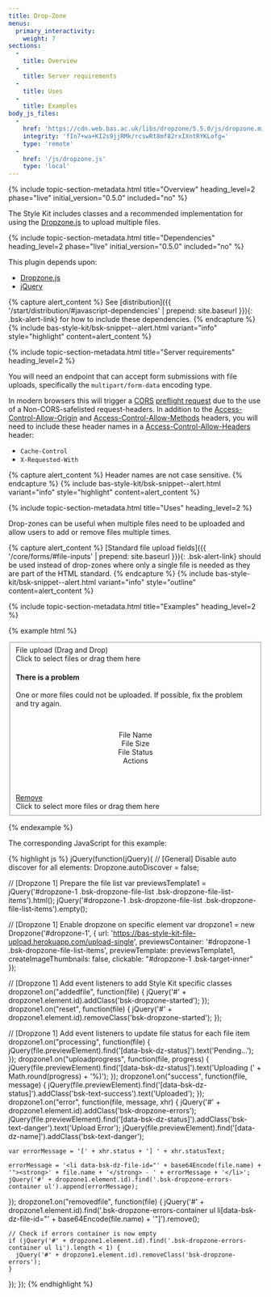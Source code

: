 ```yaml
---
title: Drop-Zone
menus:
  primary_interactivity:
    weight: 7
sections:
  -
    title: Overview
  -
    title: Server requirements
  -
    title: Uses
  -
    title: Examples
body_js_files:
  -
    href: 'https://cdn.web.bas.ac.uk/libs/dropzone/5.5.0/js/dropzone.min.js'
    integrity: 'fIn7+wa+KI2s9jjRMk/rcswRt8mf82rxIXntRYKLofg='
    type: 'remote'
  -
    href: '/js/dropzone.js'
    type: 'local'
---
```


{% include topic-section-metadata.html
  title="Overview"
  heading_level=2
  phase="live"
  initial_version="0.5.0"
  included="no"
%}

The Style Kit includes classes and a recommended implementation for using the [Dropzone.js](https://www.dropzonejs.com)
to upload multiple files.

{% include topic-section-metadata.html
  title="Dependencies"
  heading_level=2
  phase="live"
  initial_version="0.5.0"
  included="no"
%}

This plugin depends upon:

* [Dropzone.js](https://www.dropzonejs.com)
* [jQuery](https://jquery.com)

{% capture alert_content %}
See [distribution]({{ '/start/distribution/#javascript-dependencies' | prepend: site.baseurl }}){: .bsk-alert-link} for
how to include these dependencies.
{% endcapture %}
{% include bas-style-kit/bsk-snippet--alert.html
  variant="info"
  style="highlight"
  content=alert_content
%}

{% include topic-section-metadata.html
  title="Server requirements"
  heading_level=2
%}

You will need an endpoint that can accept form submissions with file uploads, specifically the `multipart/form-data`
encoding type.

In modern browsers this will trigger a [CORS](https://developer.mozilla.org/en-US/docs/Web/HTTP/Access_control_CORS)
[preflight request](https://developer.mozilla.org/en-US/docs/Web/HTTP/CORS#Preflighted_requests) due to the use of a
Non-CORS-safelisted request-headers. In addition to the
[Access-Control-Allow-Origin](https://developer.mozilla.org/en-US/docs/Web/HTTP/CORS#Access-Control-Allow-Origin) and
[Access-Control-Allow-Methods](https://developer.mozilla.org/en-US/docs/Web/HTTP/CORS#Access-Control-Allow-Methods)
headers, you will need to include these header names
in a [Access-Control-Allow-Headers](https://developer.mozilla.org/en-US/docs/Web/HTTP/CORS#Access-Control-Allow-Headers)
header:

* `Cache-Control`
* `X-Requested-With`

{% capture alert_content %}
Header names are not case sensitive.
{% endcapture %}
{% include bas-style-kit/bsk-snippet--alert.html
  variant="info"
  style="highlight"
  content=alert_content
%}

{% include topic-section-metadata.html
  title="Uses"
  heading_level=2
%}

Drop-zones can be useful when multiple files need to be uploaded and allow users to add or remove files multiple times.

{% capture alert_content %}
[Standard file upload fields]({{ '/core/forms/#file-inputs' | prepend: site.baseurl }}){: .bsk-alert-link} should be
used instead of drop-zones where only a single file is needed as they are part of the HTML standard.
{% endcapture %}
{% include bas-style-kit/bsk-snippet--alert.html
  variant="info"
  style="outline"
  content=alert_content
%}

{% include topic-section-metadata.html
  title="Examples"
  heading_level=2
%}

{% example html %}
<form method="POST" enctype="multipart/form-data" action="https://bas-style-kit-file-upload.herokuapp.com/upload-single">
  <fieldset class="bsk-form-group">
    <label class="bsk-control-label" for="dropzone-1">File upload (Drag and Drop)</label>
    <div id="dropzone-1" class="bsk-form-control bsk-dropzone">
      <div class="bsk-dropzone-upload-target bsk-target-initial">
        <div class="bsk-target-inner">Click to select files or drag them here</div>
      </div>
      <div class="bsk-alert bsk-alert-block bsk-alert-outline bsk-alert-danger bsk-dropzone-errors-container">
        <h4>There is a problem</h4>
        <p>One or more files could not be uploaded. If possible, fix the problem and try again.</p>
        <br />
        <ul></ul>
      </div>
      <div class="bsk-dropzone-file-list">
        <div class="bsk-container-fluid">
          <header class="bsk-row bsk-dropzone-file-list-header">
            <div class="bsk-col-24-md-15">File Name</div>
            <div class="bsk-col-24-md-2">File Size</div>
            <div class="bsk-col-24-md-4">File Status</div>
            <div class="bsk-col-24-md-3 bsk-header-actions"> Actions</div>
          </header>
          <div class="bsk-dropzone-file-list-items">
            <div class="bsk-row bsk-dropzone-file-list-item">
              <div class="bsk-col-24-md-15" data-dz-name></div>
              <div class="bsk-col-24-md-2" data-dz-size></div>
              <div class="bsk-col-24-md-4" data-bsk-dz-status></div>
              <div class="bsk-col-24-md-3 bsk-item-action-remove">
                <a class="bsk-text-danger" href="#" data-dz-remove>Remove</a>
              </div>
              <div class="bsk-item-progress-bar" style="width:0%;" data-dz-uploadprogress></div>
            </div>
          </div>
          <div class="bsk-dropzone-upload-target bsk-target-additional">
            <div class="bsk-target-inner">Click to select more files or drag them here</div>
          </div>
        </div>
      </div>
    </div>
  </fieldset>
</form>
{% endexample %}

The corresponding JavaScript for this example:

{% highlight js %}
jQuery(function(jQuery){
  // [General] Disable auto discover for all elements:
  Dropzone.autoDiscover = false;

  // [Dropzone 1] Prepare the file list
  var previewsTemplate1 = jQuery('#dropzone-1 .bsk-dropzone-file-list .bsk-dropzone-file-list-items').html();
  jQuery('#dropzone-1 .bsk-dropzone-file-list .bsk-dropzone-file-list-items').empty();

  // [Dropzone 1] Enable dropzone on specific element
  var dropzone1 = new Dropzone('#dropzone-1', {
    url: 'https://bas-style-kit-file-upload.herokuapp.com/upload-single',
    previewsContainer: '#dropzone-1 .bsk-dropzone-file-list-items',
    previewTemplate: previewsTemplate1,
    createImageThumbnails: false,
    clickable: "#dropzone-1 .bsk-target-inner"
  });

  // [Dropzone 1] Add event listeners to add Style Kit specific classes
  dropzone1.on("addedfile", function(file) {
    jQuery('#' + dropzone1.element.id).addClass('bsk-dropzone-started');
  });
  dropzone1.on("reset", function(file) {
    jQuery('#' + dropzone1.element.id).removeClass('bsk-dropzone-started');
  });

  // [Dropzone 1] Add event listeners to update file status for each file item
  dropzone1.on("processing", function(file) {
    jQuery(file.previewElement).find('[data-bsk-dz-status]').text('Pending...');
  });
  dropzone1.on("uploadprogress", function(file, progress) {
    jQuery(file.previewElement).find('[data-bsk-dz-status]').text('Uploading (' + Math.round(progress) + '%)');
  });
  dropzone1.on("success", function(file, message) {
    jQuery(file.previewElement).find('[data-bsk-dz-status]').addClass('bsk-text-success').text('Uploaded');
  });
  dropzone1.on("error", function(file, message, xhr) {
    jQuery('#' + dropzone1.element.id).addClass('bsk-dropzone-errors');
    jQuery(file.previewElement).find('[data-bsk-dz-status]').addClass('bsk-text-danger').text('Upload Error');
    jQuery(file.previewElement).find('[data-dz-name]').addClass('bsk-text-danger');

    var errorMessage = '[' + xhr.status + '] ' + xhr.statusText;

    errorMessage = '<li data-bsk-dz-file-id="' + base64Encode(file.name) + '"><strong>' + file.name + '</strong> - ' + errorMessage + '</li>';
    jQuery('#' + dropzone1.element.id).find('.bsk-dropzone-errors-container ul').append(errorMessage);
  });
  dropzone1.on("removedfile", function(file) {
    jQuery('#' + dropzone1.element.id).find('.bsk-dropzone-errors-container ul li[data-bsk-dz-file-id="' + base64Encode(file.name) + '"]').remove();

    // Check if errors container is now empty
    if (jQuery('#' + dropzone1.element.id).find('.bsk-dropzone-errors-container ul li').length < 1) {
      jQuery('#' + dropzone1.element.id).removeClass('bsk-dropzone-errors');
    }
  });
});
{% endhighlight %}
